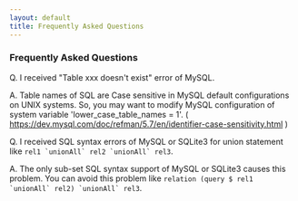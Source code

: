 ```yaml
---
layout: default
title: Frequently Asked Questions
---
```


### Frequently Asked Questions

Q. I received "Table xxx doesn't exist" error of MySQL.

A. Table names of SQL are Case sensitive in MySQL default configurations on UNIX systems.
So, you may want to modify MySQL configuration of system variable 'lower_case_table_names = 1'.
( https://dev.mysql.com/doc/refman/5.7/en/identifier-case-sensitivity.html )

Q. I received SQL syntax errors of MySQL or SQLite3 for union statement like ```rel1 `unionAll` rel2 `unionAll` rel3```.

A. The only sub-set SQL syntax support of MySQL or SQLite3 causes this problem.
You can avoid this problem like ```relation (query $ rel1 `unionAll` rel2) `unionAll` rel3```.
